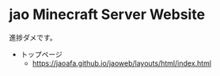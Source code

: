 # jao Minecraft Server Website

進捗ダメです。

- トップページ
  - https://jaoafa.github.io/jaoweb/layouts/html/index.html

